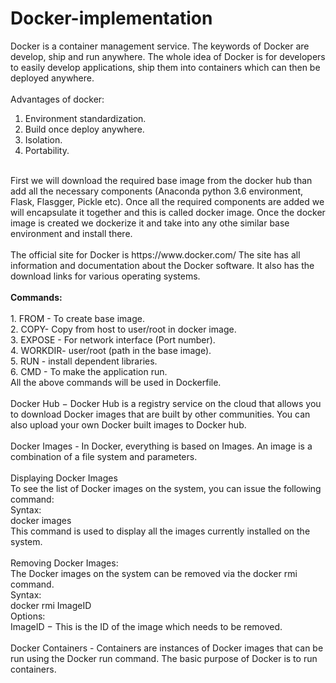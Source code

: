 # Docker-implementation
Docker is a container management service. The keywords of Docker are develop, ship and run anywhere. The whole idea of Docker is for developers to easily develop applications, ship them into containers which can then be deployed anywhere.<br>
<br>
Advantages of docker:<br>
1. Environment standardization.
2. Build once deploy anywhere.
3. Isolation.
4. Portability.
<br>
First we will download the required base image from the docker hub than add all the necessary components (Anaconda python 3.6 environment, Flask, Flasgger, Pickle etc). Once all the required components are added we will encapsulate it together and this is called docker image. Once the docker image is created we dockerize it and take into any othe similar base environment and install there.<br>
<br>
The official site for Docker is https://www.docker.com/ The site has all information and documentation about the Docker software. It also has the download links for various operating systems.<br>
<br>
<b>Commands:</b><br>
<br>
1. FROM - To create base image.<br>
2. COPY- Copy from host to user/root in docker image.<br>
3. EXPOSE - For network interface (Port number).<br>
4. WORKDIR- user/root (path in the base image).<br>
5. RUN - install dependent libraries.<br>
6. CMD - To make the application run.<br>
All the above commands will be used in Dockerfile.<br>
<br>
Docker Hub − Docker Hub is a registry service on the cloud that allows you to download Docker images that are built by other communities. You can also upload your own Docker built images to Docker hub.<br>
<br>
Docker Images - In Docker, everything is based on Images. An image is a combination of a file system and parameters.<br>
<br>
Displaying Docker Images<br>
To see the list of Docker images on the system, you can issue the following command:<br>
Syntax:<br>
docker images<br>
This command is used to display all the images currently installed on the system.<br>
<br>
Removing Docker Images:<br>
The Docker images on the system can be removed via the docker rmi command.<br>
Syntax:<br>
docker rmi ImageID<br>
Options:<br>
ImageID − This is the ID of the image which needs to be removed.<br>
<br>
Docker Containers - Containers are instances of Docker images that can be run using the Docker run command. The basic purpose of Docker is to run containers.
